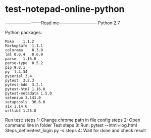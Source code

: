 # test-notepad-online-python
------------------Read me-------------------
Python 2.7

Python packages:

	Mako	1.1.2
	MarkupSafe	1.1.1	
	colorama	0.3.9	
	lml	0.0.4	0.0.9
	parse	1.15.0	
	parse-type	0.5.2	
	pip	9.0.1	
	py	1.4.34	
	pyserial 3.4
	pytest	3.2.3	
	pytest-bdd	3.2.1	
	pytest-html	1.16.0	
	pytest-metadata	1.5.0	
	selenium 3.141.0	
	setuptools	36.6.0	
	six	1.14.0	
	urllib3	1.25.8

Run test:
steps 1: Change chrome path in file config
steps 2: Open command line in folder Test
steps 3: Run: pytest --html=log.html Steps_define\test_login.py -s
steps 4: Wait for done and check result
